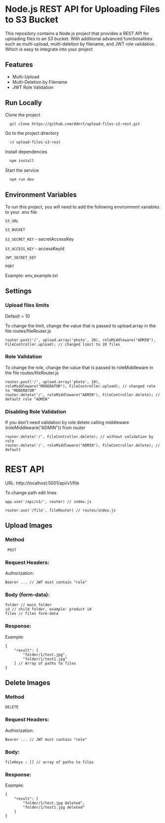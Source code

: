 
# Node.js REST API for Uploading Files to S3 Bucket

This repository contains a Node.js project that provides a REST API for uploading files to an S3 bucket. With additional advanced functionalities such as multi-upload, multi-deletion by filename, and JWT role validation. Which is easy to integrate into your project



## Features

- Multi-Upload
- Multi-Deletion by Filename
- JWT Role Validation


## Run Locally

Clone the project

```bash
  git clone https://github.com/ddnrt/upload-files-s3-rest.git
```
Go to the project directory
```bash
  cd upload-files-s3-rest
```
Install dependencies

```bash
  npm install
```

Start the service

```bash
  npm run dev
```

## Environment Variables

To run this project, you will need to add the following environment variables to your .env file

`S3_URL`

`S3_BUCKET`

`S3_SECRET_KEY` - secretAccessKey

`S3_ACCESS_KEY` - accessKeyId

`JWT_SECRET_KEY`

`PORT`

Example: env_example.txt

## Settings

### Upload files limits
Default = 10

To change the limit, change the value that is passed to upload.array in the file routes/fileRouter.js
```
router.post('/', upload.array('photo', 20), roleMiddleware("ADMIN"), FileController.upload); // changed limit to 20 files
```

### Role Validation
To change the role, change the value that is passed to roleMiddleware in the file routes/fileRouter.js 
```
router.post('/', upload.array('photo', 10), roleMiddleware("MODERATOR"), FileController.upload); // changed role to "MODERATOR"
router.delete('/', roleMiddleware("ADMIN"), FileController.delete); // default role "ADMIN"
```
### Disabling Role Validation
If you don't need validation by role delete calling middleware (roleMiddleware("ADMIN")) from router
```
router.delete('/', FileController.delete); // without validation by role
router.delete('/', roleMiddleware("ADMIN"), FileController.delete); // default

```

# REST API
URL: http://localhost:5001/api/v1/file

To change path edit lines
```
app.use('/api/v1/', router) // index.js

router.use('/file', fileRouter) // routes/index.js
```

## Upload Images

### Method
``` POST```

### Request Headers:

Authorization:
```
Bearer ... // JWT must contain "role"
```

### Body (form-data):
```
folder // main folder
id // child folder, example: product id
files // files form-data
```

### Response:

Example: 
```
{
    "result": [
        "folder/1/test.jpg",
        "folder/1/test1.jpg"
    ] // Array of paths to files
}
```

## Delete Images

### Method
``` DELETE ```

### Request Headers:

Authorization:
```
Bearer ... // JWT must contain "role"
```

### Body:
```
fileKeys : [] // array of paths to files
```

### Response:

Example: 
```
{
    "result": [
        "folder/1/test.jpg deleted",
        "folder/1/test1.jpg deleted"
    ]
}
```
